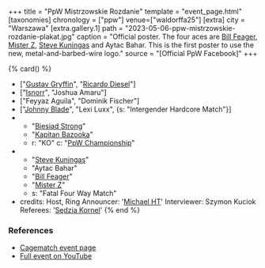 +++
title = "PpW Mistrzowskie Rozdanie"
template = "event_page.html"
[taxonomies]
chronology = ["ppw"]
venue=["waldorffa25"]
[extra]
city = "Warszawa"
[extra.gallery.1]
path = "2023-05-06-ppw-mistrzowskie-rozdanie-plakat.jpg"
caption = "Official poster. The four aces are [Bill Feager](@/w/feager.md), [Mister Z](@/w/mister-z.md), [Steve Kuningas](@/w/steve-kuningas.md) and Aytac Bahar. This is the first poster to use the new, metal-and-barbed-wire logo."
source = "[Official PpW Facebook]"
+++

{% card() %}
- ["[Gustav Gryffin](@/w/gustav-gryffin.md)", "[Ricardo Diesel](@/w/ricardo-diesel.md)"]
- ["[Isnorr](@/w/isnorr.md)", "Joshua Amaru"]
- ["Feyyaz Aguila", "Dominik Fischer"]
- ["[Johnny Blade](@/w/johnny-blade.md)", "Lexi Luxx", {s: "Intergender Hardcore Match"}]
- - "[Biesiad Strong](@/w/biesiad.md)"
  - "[Kapitan Bazooka](@/w/kapitan-bazooka.md)"
  - r: "KO"
    c: "[PpW Championship](@/c/ppw-championship.md)"
- - "[Steve Kuningas](@/w/steve-kuningas.md)"
  - "Aytac Bahar"
  - "[Bill Feager](@/w/feager.md)"
  - "[Mister Z](@/w/mister-z.md)"
  - s: "Fatal Four Way Match"
- credits:
    Host, Ring Announcer: '[Michael HT](@/w/michael-ht.md)'
    Interviewer: Szymon Kuciok
    Referees: '[Sędzia Kornel](@/w/sedzia-kornel.md)'
{% end %}

### References
* [Cagematch event page](https://www.cagematch.net/?id=1&nr=383400)
* [Full event on YouTube](https://www.youtube.com/watch?v=O6_O1N69J4E)
